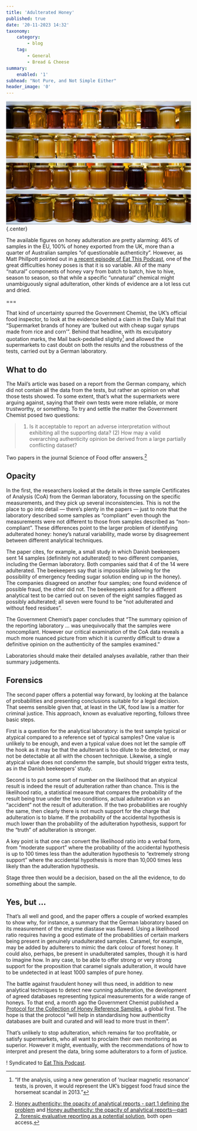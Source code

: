 ```yaml
---
title: 'Adulterated Honey'
published: true
date: '20-11-2023 14:32'
taxonomy:
    category:
        - blog
    tag:
        - General
        - Bread & Cheese
summary:
    enabled: '1'
subhead: "Not Pure, and Not Simple Either"
header_image: '0'
---
```


![Clear jars of various honeys on shelves](honey-jars.jpeg){.center}

The available figures on honey adulteration are pretty alarming: 46% of samples in the EU, 100% of honey exported from the UK, more than a quarter of Australian samples “of questionable authenticity”. However, as Matt Phillpott pointed out in [a recent episode of Eat This Podcast](https://www.eatthispodcast.com/honey/), one of the great difficulties honey poses is that it is so variable. All of the many “natural” components of honey vary from batch to batch, hive to hive, season to season, so that while a specific “unnatural” chemical might unambiguously signal adulteration, other kinds of evidence are a lot less cut and dried.

===

That kind of uncertainty spurred the Government Chemist, the UK’s official food inspector, to look at the evidence behind a claim in the Daily Mail that “Supermarket brands of honey are ‘bulked out with cheap sugar syrups made from rice and corn’”. Behind that headline, with its exculpatory quotation marks, the Mail back-pedalled slightly[^1] and allowed the supermarkets to cast doubt on both the results and the robustness of the tests, carried out by a German laboratory.

[^1]: “If the analysis, using a new generation of ‘nuclear magnetic resonance’ tests, is proven, it would represent the UK’s biggest food fraud since the horsemeat scandal in 2013.”

## What to do

The Mail’s article was based on a report from the German company, which did not contain all the data from the tests, but rather an opinion on what those tests showed. To some extent, that’s what the supermarkets were arguing against, saying that their own tests were more reliable, or more trustworthy, or something. To try and settle the matter the Government Chemist posed two questions:

> 1) Is it acceptable to report an adverse interpretation without exhibiting all the supporting data? (2) How may a valid overarching authenticity opinion be derived from a large partially conflicting dataset?

Two papers in the journal Science of Food offer answers.[^2]

[^2]: [Honey authenticity: the opacity of analytical reports - part 1 defining the problem](https://www.nature.com/articles/s41538-022-00126-6) and [Honey authenticity: the opacity of analytical reports—part 2, forensic evaluative reporting as a potential solution](https://www.nature.com/articles/s41538-022-00127-5), both open access.

## Opacity

In the first, the researchers looked at the details in three sample Certificates of Analysis (CoA) from the German laboratory, focussing on the specific measurements, and they pick up several inconsistencies. This is not the place to go into detail — there’s plenty in the papers — just to note that the laboratory described some samples as “compliant” even though the measurements were not different to those from samples described as “non-compliant”. These differences point to the larger problem of identifying adulterated honey: honey’s natural variability, made worse by disagreement between different analytical techniques.

The paper cites, for example, a small study in which Danish beekeepers sent 14 samples (definitely not adulterated) to two different companies, including the German laboratory. Both companies said that 4 of the 14 were adulterated. The beekeepers say that is impossible (allowing for the possibility of emergency feeding sugar solution ending up in the honey). The companies disagreed on another four samples; one found evidence of possible fraud, the other did not. The beekeepers asked for a different analytical test to be carried out on seven of the eight samples flagged as possibly adulterated; all seven were found to be “not adulterated and without feed residues”.

The Government Chemist’s paper concludes that “The summary opinion of the reporting laboratory … was unequivocally that the samples were noncompliant. However our critical examination of the CoA data reveals a much more nuanced picture from which it is currently difficult to draw a definitive opinion on the authenticity of the samples examined.” 

Laboratories should make their detailed analyses available, rather than their summary judgements.

## Forensics

The second paper offers a potential way forward, by looking at the balance of probabilities and presenting conclusions suitable for a legal decision. That seems sensible given that, at least in the UK, food law is a matter for criminal justice. This approach, known as evaluative reporting, follows three basic steps.

First is a question for the analytical laboratory: is the test sample typical or atypical compared to a reference set of typical samples? One value is unlikely to be enough, and even a typical value does not let the sample off the hook as it may be that the adulterant is too dilute to be detected, or may not be detectable at all with the chosen technique. Likewise, a single atypical value does not condemn the sample, but should trigger extra tests, as in the Danish beekeepers’ study.

Second is to put some sort of number on the likelihood that an atypical result is indeed the result of adulteration rather than chance. This is the likelihood ratio, a statistical measure that compares the probability of the result being true under the two conditions, actual adulteration *vs* an “accident” not the result of adulteration. If the two probabilities are roughly the same, then clearly there is not much support for the charge that adulteration is to blame. If the probability of the accidental hypothesis is much lower than the probability of the adulteration hypothesis, support for the “truth” of adulteration is stronger. 

A key point is that one can convert the likelihood ratio into a verbal form, from “moderate support” where the probability of the accidental hypothesis is up to 100 times less than the adulteration hypothesis to “extremely strong support” where the accidental hypothesis is more than 10,000 times less likely than the adulteration hypothesis.

Stage three then would be a decision, based on the all the evidence, to do something about the sample.

## Yes, but ...

That’s all well and good, and the paper offers a couple of worked examples to show why, for instance, a summary that the German laboratory based on its measurement of the enzyme diastase was flawed. Using a likelihood ratio requires having a good estimate of the probabilities of certain markers being present in genuinely unadulterated samples. Caramel, for example, may be added by adulterers to mimic the dark colour of forest honey. It could also, perhaps, be present in unadulterated samples, though it is hard to imagine how. In any case, to be able to offer strong or very strong support for the proposition that caramel signals adulteration, it would have to be undetected in at least 1000 samples of pure honey.

The battle against fraudulent honey will thus need, in addition to new analytical techniques to detect new cunning adulteration, the development of agreed databases representing typical measurements for a wide range of honeys. To that end, a month ago the Government Chemist published a [Protocol for the Collection of Honey Reference Samples](https://www.gov.uk/government/news/protocol-for-the-collection-of-honey-reference-samples), a global first. The hope is that the protocol “will help in standardising how authenticity databases are built and curated and will lead to more trust in them”. 

That’s unlikely to stop adulteration, which remains far too profitable, or satisfy supermarkets, who all want to proclaim their own monitoring as superior. However it might, eventually, with the recommendations of how to interpret and present the data, bring some adulterators to a form of justice.

! Syndicated to <a href="https://www.eatthispodcast.com/adulterated-honey-not-pure-and-not-simple-either/" class="u-syndication">Eat This Podcast</a>.